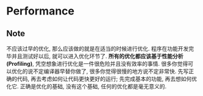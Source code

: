 # Performance

## Note
不应该过早的优化, 那么应该做的就是在适当的时候进行优化. 程序在功能开发完毕并且测试好以后, 就可以进入优化环节了. **所有的优化都应该基于性能分析(Profiling)**, 凭空想象进行优化是一件很危险并且没有效率的事情. 很多你觉得可以优化的说不定编译器早替你做了, 很多你觉得很慢的地方说不定非常快.
先写正确的代码, 再去考虑如何让代码更快更好的运行; 先完成基本的功能, 再去想如何优化它. 正确是优化的基础, 没有这个基础, 任何的优化都是毫无意义的.

